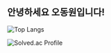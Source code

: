 ## 안녕하세요 오동원입니다!
![Top Langs](https://github-readme-stats.vercel.app/api/top-langs/?username=pokerbearkr&layout=compact)

![Solved.ac Profile](http://mazassumnida.wtf/api/generate_badge?boj=omj1010)

<!--
**pokerbearkr/pokerbearkr** is a ✨ _special_ ✨ repository because its `README.md` (this file) appears on your GitHub profile.

Here are some ideas to get you started:

- 🔭 I’m currently working on ...
- 🌱 I’m currently learning ...
- 👯 I’m looking to collaborate on ...
- 🤔 I’m looking for help with ...
- 💬 Ask me about ...
- 📫 How to reach me: ...
- 😄 Pronouns: ...
- ⚡ Fun fact: ...
-->
